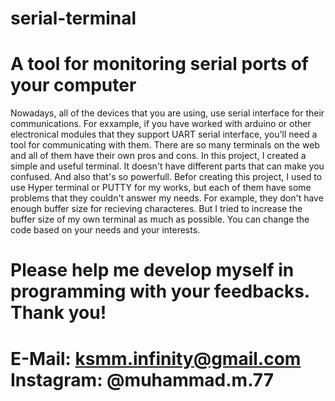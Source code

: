 # serial-terminal
A tool for monitoring serial ports of your computer
==========================================================================================================
Nowadays, all of the devices that you are using, use serial interface for their communications.
For exxample, if you have worked with arduino or other electronical modules that they support
UART serial interface, you'll need a tool for communicating with them.
There are so many terminals on the web and all of them have their own pros and cons.
In this project, I created a simple and useful terminal. It doesn't have different parts
that can make you confused. And also that's so powerfull. Befor creating this project, I used to use
Hyper terminal or PUTTY for my works, but each of them have some problems that they couldn't answer my
needs. For example, they don't have enough buffer size for recieving characteres. But I tried to increase
the buffer size of my own terminal as much as possible.
You can change the code based on your needs and your interests.

Please help me develop myself in programming with your feedbacks.
Thank you!
==========================================================================================================
E-Mail: ksmm.infinity@gmail.com
Instagram: @muhammad.m.77
==========================================================================================================

